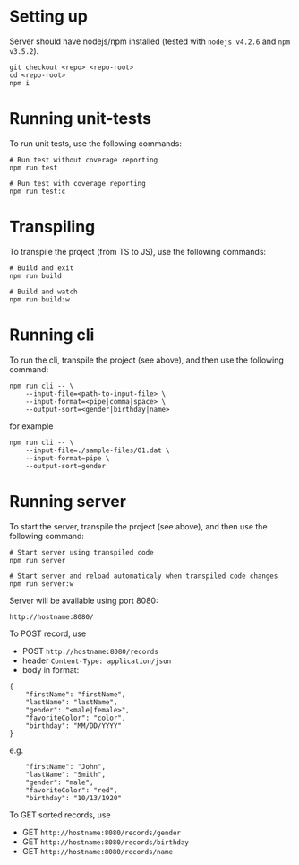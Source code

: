# Setting up #
Server should have nodejs/npm installed (tested with `nodejs v4.2.6` and `npm v3.5.2`).
```
git checkout <repo> <repo-root>
cd <repo-root>
npm i
```

# Running unit-tests #
To run unit tests, use the following commands:
```
# Run test without coverage reporting
npm run test

# Run test with coverage reporting
npm run test:c
```

# Transpiling #
To transpile the project (from TS to JS), use the following commands:
```
# Build and exit
npm run build

# Build and watch
npm run build:w
```

# Running cli #
To run the cli, transpile the project (see above), and then use the following command:
```
npm run cli -- \
    --input-file=<path-to-input-file> \
    --input-format=<pipe|comma|space> \
    --output-sort=<gender|birthday|name>
```
for example
```
npm run cli -- \
    --input-file=./sample-files/01.dat \
    --input-format=pipe \
    --output-sort=gender
```

# Running server #
To start the server, transpile the project (see above), and then use the following command:
```
# Start server using transpiled code
npm run server

# Start server and reload automaticaly when transpiled code changes
npm run server:w
```

Server will be available using port 8080:
```
http://hostname:8080/
```

To POST record, use
- POST `http://hostname:8080/records`
- header `Content-Type: application/json`
- body in format:
```
{
    "firstName": "firstName",
    "lastName": "lastName",
    "gender": "<male|female>",
    "favoriteColor": "color",
    "birthday": "MM/DD/YYYY"
}
```
e.g.
```
    "firstName": "John",
    "lastName": "Smith",
    "gender": "male",
    "favoriteColor": "red",
    "birthday": "10/13/1920"
```

To GET sorted records, use
- GET `http://hostname:8080/records/gender`
- GET `http://hostname:8080/records/birthday`
- GET `http://hostname:8080/records/name`
